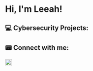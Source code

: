 <h1>Hi, I'm Leeah! </h1>

<h2> 💻 Cybersecurity Projects:</h2>

<h2> 📟 Connect with me:</h2>

[<img align="left" alt="JoshMadakor | LinkedIn" width="22px" src="https://cdn.jsdelivr.net/npm/simple-icons@v3/icons/linkedin.svg" />][linkedin]


[linkedin]: https://www.linkedin.com/in/leeahcoffey

